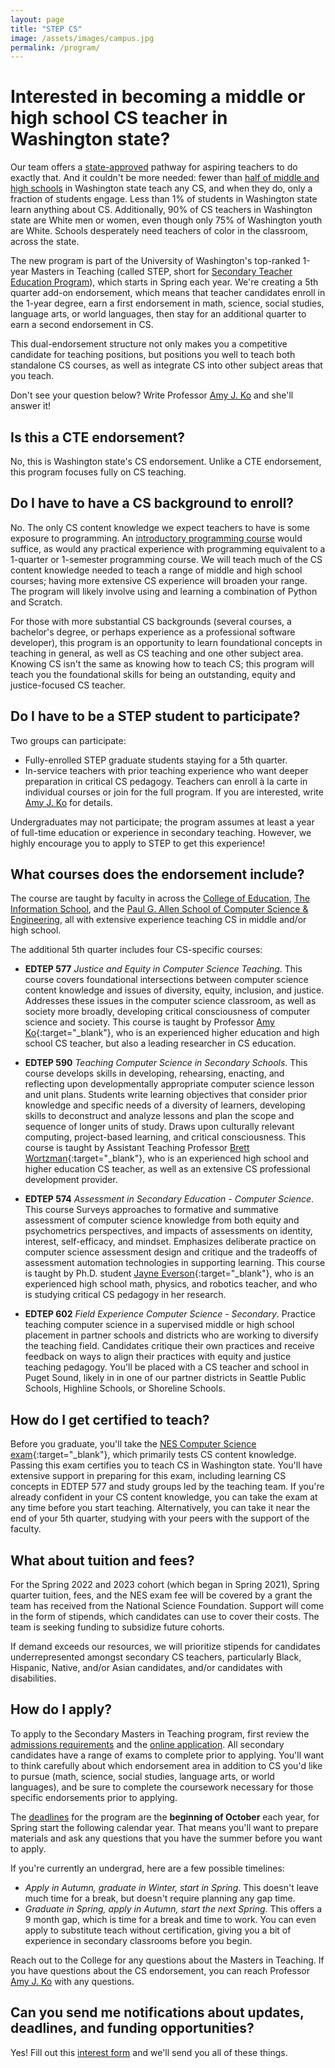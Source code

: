 ```yaml
---
layout: page
title: "STEP CS"
image: /assets/images/campus.jpg
permalink: /program/
---
```


# Interested in becoming a middle or high school CS teacher in Washington state?

Our team offers a [state-approved](https://www.pesb.wa.gov/pathways/becoming-an-educator/find-an-endorsement-offering/) pathway for aspiring teachers to do exactly that. And it couldn't be more needed: fewer than [half of middle and high schools](https://www.csforallwa.org/for-all) in Washington state teach any CS, and when they do, only a fraction of students engage. Less than 1% of students in Washington state learn anything about CS. Additionally, 90% of CS teachers in Washington state are White men or women, even though only 75% of Washington youth are White. Schools desperately need teachers of color in the classroom, across the state.

The new program is part of the University of Washington's top-ranked 1-year Masters in Teaching (called STEP, short for [Secondary Teacher Education Program](https://education.uw.edu/programs/teacher/secondary)), which starts in Spring each year. We're creating a 5th quarter add-on endorsement, which means that teacher candidates enroll in the 1-year degree, earn a first endorsement in math, science, social studies, language arts, or world languages, then stay for an additional quarter to earn a second endorsement in CS.

This dual-endorsement structure not only makes you a competitive candidate for teaching positions, but positions you well to teach both standalone CS courses, as well as integrate CS into other subject areas that you teach.

Don't see your question below? Write Professor [Amy J. Ko](mailto:ajko@uw.edu) and she'll answer it!

## Is this a CTE endorsement?

No, this is Washington state's CS endorsement. Unlike a CTE endorsement, this program focuses fully on CS teaching.

## Do I have to have a CS background to enroll?

No. The only CS content knowledge we expect teachers to have is some exposure to programming. An [introductory programming course](https://www.cs.washington.edu/academics/ugrad/nonmajor-options/intro-courses) would suffice, as would any practical experience with programming equivalent to a 1-quarter or 1-semester programming course. We will teach much of the CS content knowledge needed to teach a range of middle and high school courses; having more extensive CS experience will broaden your range. The program will likely involve using and learning a combination of Python and Scratch.

For those with more substantial CS backgrounds (several courses, a bachelor's degree, or perhaps experience as a professional software developer), this program is an opportunity to learn foundational concepts in teaching in general, as well as CS teaching and one other subject area. Knowing CS isn't the same as knowing how to teach CS; this program will teach you the foundational skills for being an outstanding, equity and justice-focused CS teacher.

## Do I have to be a STEP student to participate?

Two groups can participate:

* Fully-enrolled STEP graduate students staying for a 5th quarter.
* In-service teachers with prior teaching experience who want deeper preparation in critical CS pedagogy. Teachers can enroll à la carte in individual courses or join for the full program. If you are interested, write [Amy J. Ko](mailto:ajko@uw.edu) for details.

Undergraduates may not participate; the program assumes at least a year of full-time education or experience in secondary teaching. However, we highly encourage you to apply to STEP to get this experience!

## What courses does the endorsement include?

The course are taught by faculty in across the [College of Education](http://education.uw.edu), [The Information School](http://ischool.uw.edu), and the [Paul G. Allen School of Computer Science & Engineering](http://cs.washington.edu), all with extensive experience teaching CS in middle and/or high school.

The additional 5th quarter includes four CS-specific courses:

* **EDTEP 577** _Justice and Equity in Computer Science Teaching_. This course covers foundational intersections between computer science content knowledge and issues of diversity, equity, inclusion, and justice. Addresses these issues in the computer science classroom, as well as society more broadly, developing critical consciousness of computer science and society. This course is taught by Professor [Amy Ko](http://faculty.washington.edu/ajko/){:target="_blank"}, who is an experienced higher education and high school CS teacher, but also a leading researcher in CS education.

* **EDTEP 590** _Teaching Computer Science in Secondary Schools_. This course develops skills in developing, rehearsing, enacting, and reflecting upon developmentally appropriate computer science lesson and unit plans. Students write learning objectives that consider prior knowledge and specific needs of a diversity of learners, developing skills to deconstruct and analyze lessons and plan the scope and sequence of longer units of study. Draws upon culturally relevant computing, project-based learning, and critical consciousness. This course is taught by Assistant Teaching Professor [Brett Wortzman](https://homes.cs.washington.edu/~brettwo/){:target="_blank"}, who is an experienced high school and higher education CS teacher, as well as an extensive CS professional development provider.

* **EDTEP 574** _Assessment in Secondary Education - Computer Science_. This course Surveys approaches to formative and summative assessment of computer science knowledge from both equity and psychometrics perspectives, and impacts of assessments on identity, interest, self-efficacy, and mindset. Emphasizes deliberate practice on computer science assessment design and critique and the tradeoffs of assessment automation technologies in supporting learning. This course is taught by Ph.D. student [Jayne Everson](http://jayneeverson.com){:target="_blank"}, who is an experienced high school math, physics, and robotics teacher, and who is studying critical CS pedagogy in her research.

* **EDTEP 602** _Field Experience Computer Science - Secondary_. Practice teaching computer science in a supervised middle or high school placement in partner schools and districts who are working to diversify the teaching field. Candidates critique their own practices and receive feedback on ways to align their practices with equity and justice teaching pedagogy. You'll be placed with a CS teacher and school in Puget Sound, likely in in one of our partner districts in Seattle Public Schools, Highline Schools, or Shoreline Schools.

## How do I get certified to teach?

Before you graduate, you'll take the [NES Computer Science exam](https://www.nestest.com/TestView.aspx?f=HTML_FRAG/NT315_TestPage.html){:target="_blank"}, which primarily tests CS content knowledge. Passing this exam certifies you to teach CS in Washington state. You'll have extensive support in preparing for this exam, including learning CS concepts in EDTEP 577 and study groups led by the teaching team. If you're already confident in your CS content knowledge, you can take the exam at any time before you start teaching. Alternatively, you can take it near the end of your 5th quarter, studying with your peers with the support of the faculty.

## What about tuition and fees?

For the Spring 2022 and 2023 cohort (which began in Spring 2021), Spring quarter tuition, fees, and the NES exam fee will be covered by a grant the team has received from the National Science Foundation. Support will come in the form of stipends, which candidates can use to cover their costs. The team is seeking funding to subsidize future cohorts.

If demand exceeds our resources, we will prioritize stipends for candidates underrepresented amongst secondary CS teachers, particularly Black, Hispanic, Native, and/or Asian candidates, and/or candidates with disabilities.

## How do I apply?

To apply to the Secondary Masters in Teaching program, first review the [admissions requirements](https://education.uw.edu/programs/teacher/secondary/apply-now/application%20requirements) and the [online application](https://education.washington.edu/admissions/preparing-your-application-uw-college-education). All secondary candidates have a range of exams to complete prior to applying. You'll want to think carefully about which endorsement area in addition to CS you'd like to pursue (math, science, social studies, language arts, or world languages), and be sure to complete the coursework necessary for those specific endorsements prior to applying.

The [deadlines](https://education.uw.edu/admissions/deadlines?_ga=2.132379149.263362124.1621211241-27049089.1577997472) for the program are the **beginning of October** each year, for Spring start the following calendar year. That means you'll want to prepare materials and ask any questions that you have the summer before you want to apply.

If you're currently an undergrad, here are a few possible timelines:

* _Apply in Autumn, graduate in Winter, start in Spring_. This doesn't leave much time for a break, but doesn't require planning any gap time.
* _Graduate in Spring, apply in Autumn, start the next Spring_. This offers a 9 month gap, which is time for a break and time to work. You can even apply to substitute teach without certification, giving you a bit of experience in secondary classrooms before you begin.

Reach out to the College for any questions about the Masters in Teaching. If you have questions about the CS endorsement, you can reach Professor [Amy J. Ko](mailto:ajko@uw.edu) with any questions.

## Can you send me notifications about updates, deadlines, and funding opportunities?

Yes! Fill out this [interest form](https://docs.google.com/forms/d/e/1FAIpQLSdfco5gWsI9TYGTWKzW1SQUthC_5Ll18XF_ymbm10AAAZS1yw/viewform?usp=sf_link) and we'll send you all of these things.